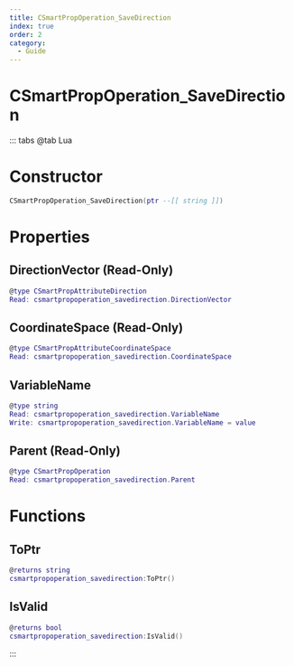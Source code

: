 ```yaml
---
title: CSmartPropOperation_SaveDirection
index: true
order: 2
category:
  - Guide
---
```


# CSmartPropOperation_SaveDirection

::: tabs
@tab Lua
# Constructor
```lua
CSmartPropOperation_SaveDirection(ptr --[[ string ]])
```
# Properties
## DirectionVector (Read-Only)
```lua
@type CSmartPropAttributeDirection
Read: csmartpropoperation_savedirection.DirectionVector
```
## CoordinateSpace (Read-Only)
```lua
@type CSmartPropAttributeCoordinateSpace
Read: csmartpropoperation_savedirection.CoordinateSpace
```
## VariableName 
```lua
@type string
Read: csmartpropoperation_savedirection.VariableName
Write: csmartpropoperation_savedirection.VariableName = value
```
## Parent (Read-Only)
```lua
@type CSmartPropOperation
Read: csmartpropoperation_savedirection.Parent
```
# Functions
## ToPtr
```lua
@returns string
csmartpropoperation_savedirection:ToPtr()
```
## IsValid
```lua
@returns bool
csmartpropoperation_savedirection:IsValid()
```

:::